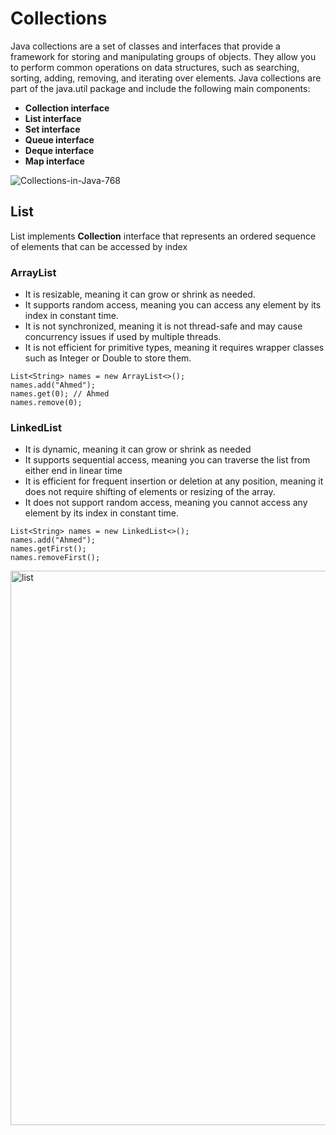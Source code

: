 # Collections
Java collections are a set of classes and interfaces that provide a framework for storing and manipulating groups of objects. They allow you to perform common operations on data structures, such as searching, sorting, adding, removing, and iterating over elements. Java collections are part of the java.util package and include the following main components:
*  **Collection interface**
*  **List interface**
*  **Set interface**
*  **Queue interface**
*  **Deque interface**
*  **Map interface**
  
![Collections-in-Java-768](https://github.com/eagledev-am/fawry-intern/assets/84116267/e67426ac-94d7-4ce6-9f18-ac62cb2b1ef1)
##
## List 
List implements **Collection** interface that represents an ordered sequence of elements that can be accessed by index
### ArrayList
* It is resizable, meaning it can grow or shrink as needed.
* It supports random access, meaning you can access any element by its index in constant time.
* It is not synchronized, meaning it is not thread-safe and may cause concurrency issues if used by multiple threads.
* It is not efficient for primitive types, meaning it requires wrapper classes such as Integer or Double to store them.
```
List<String> names = new ArrayList<>();
names.add("Ahmed");
names.get(0); // Ahmed
names.remove(0);
```
### LinkedList
* It is dynamic, meaning it can grow or shrink as needed
* It supports sequential access, meaning you can traverse the list from either end in linear time
* It is efficient for frequent insertion or deletion at any position, meaning it does not require shifting of elements or resizing of the array.
* It does not support random access, meaning you cannot access any element by its index in constant time.
```
List<String> names = new LinkedList<>();
names.add("Ahmed");
names.getFirst();
names.removeFirst();
```
<img width="887" alt="list" src="https://github.com/eagledev-am/fawry-intern/assets/84116267/747fcc7a-8d4f-469c-a986-7216547243be">

